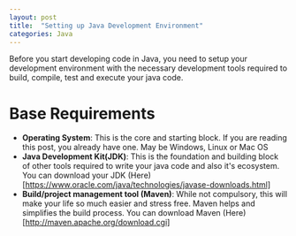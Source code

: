 ```yaml
---
layout: post
title:  "Setting up Java Development Environment"
categories: Java
---
```


Before you start developing code in Java, you need to setup your development environment with the necessary development tools
required to build, compile, test and execute your java code.

# Base Requirements
* **Operating System**: This is the core and starting block. If you are reading this post, you already have one. May be Windows,
  Linux or Mac OS
* **Java Development Kit(JDK)**: This is the foundation and building block of other tools required to write your java code and
  also it's ecosystem. You can download your JDK (Here)[https://www.oracle.com/java/technologies/javase-downloads.html]
* **Build/project management tool (Maven)**: While not compulsory, this will make your life so much easier and stress free.
  Maven helps and simplifies the build process. You can download Maven (Here)[http://maven.apache.org/download.cgi]
